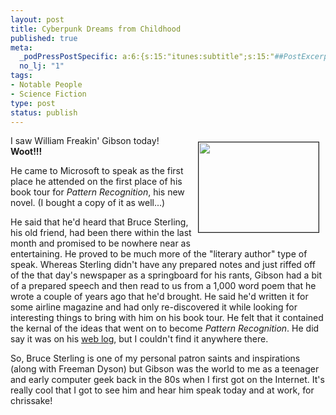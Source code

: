 ```yaml
--- 
layout: post
title: Cyberpunk Dreams from Childhood
published: true
meta: 
  _podPressPostSpecific: a:6:{s:15:"itunes:subtitle";s:15:"##PostExcerpt##";s:14:"itunes:summary";s:15:"##PostExcerpt##";s:15:"itunes:keywords";s:17:"##WordPressCats##";s:13:"itunes:author";s:10:"##Global##";s:15:"itunes:explicit";s:2:"No";s:12:"itunes:block";s:2:"No";}
  no_lj: "1"
tags: 
- Notable People
- Science Fiction
type: post
status: publish
---
```

<img width="192" vspace="10" hspace="10" height="144" border="1" align="right" src="http://www.arcanology.com/images/wgibson-3.JPG" />I saw William Freakin' Gibson today! <strong>Woot!!!</strong>

He came to Microsoft to speak as the first place he attended on the first place of his book tour for <em>Pattern Recognition</em>, his new novel. (I bought a copy of it as well...)

He said that he'd heard that Bruce Sterling, his old friend, had been there within the last month and promised to be nowhere near as entertaining. He proved to be much more of the "literary author" type of speak. Whereas Sterling didn't have any prepared notes and just riffed off of the that day's newspaper as a springboard for his rants, Gibson had a bit of a prepared speech and then read to us from a 1,000 word poem that he wrote a couple of years ago that he'd brought. He said he'd written it for some airline magazine and had only re-discovered it while looking for interesting things to bring with him on his book tour. He felt that it contained the kernal of the ideas that went on to become <em>Pattern Recognition</em>. He did say it was on his <a href="http://www.williamgibsonbooks.com/blog/blog.asp">web log</a>, but I couldn't find it anywhere there.

So, Bruce Sterling is one of my personal patron saints and inspirations (along with Freeman Dyson) but Gibson was the world to me as a teenager and early computer geek back in the 80s when I first got on the Internet. It's really cool that I got to see him and hear him speak today and at work, for chrissake!
